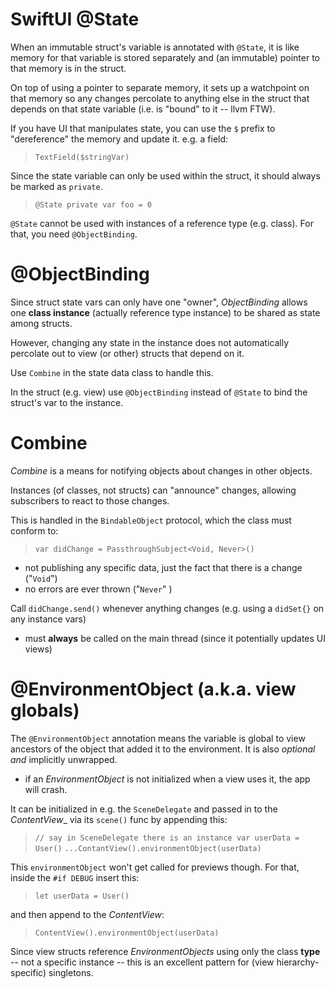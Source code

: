 # SwiftUI @State

When an immutable struct's variable is annotated with `@State`, it is like memory for that variable is stored separately and (an immutable) pointer to that memory is in the struct.

On top of using a pointer to separate memory, it sets up a watchpoint on that memory so any changes percolate to anything else in the struct that depends on that state variable (i.e. is "bound" to it -- llvm FTW).

If you have UI that manipulates state, you can use the `$` prefix to "dereference" the memory and update it. e.g. a field:
> `TextField($stringVar)`

Since the state variable can only be used within the struct, it should always be marked as `private`.
> `@State private var foo = 0`

`@State` cannot be used with instances of a reference type (e.g. class). For that, you need `@ObjectBinding`.

# @ObjectBinding

Since struct state vars can only have one "owner", _ObjectBinding_ allows one **class instance** (actually reference type instance) to be shared as state among structs.

However, changing any state in the instance does not automatically percolate out to view (or other) structs that depend on it.

Use `Combine` in the state data class to handle this.

In the struct (e.g. view) use `@ObjectBinding` instead of `@State` to bind the struct's var to the instance.

# Combine

_Combine_ is a means for notifying objects about changes in other objects.

Instances (of classes, not structs) can "announce" changes, allowing subscribers to react to those changes.

This is handled in the `BindableObject` protocol, which the class must conform to:

> `var didChange = PassthroughSubject<Void, Never>()`

- not publishing any specific data, just the fact that there is a change ("`Void`")
- no errors are ever thrown ("`Never`" )

Call `didChange.send()` whenever anything changes (e.g. using a `didSet{}` on any instance vars)
- must **always** be called on the main thread (since it potentially updates UI views)

# @EnvironmentObject (a.k.a. view globals)

The `@EnvironmentObject` annotation means the variable is global to view ancestors of the object that added it to the environment. It is also _optional_ *and* implicitly unwrapped.
- if an _EnvironmentObject_ is not initialized when a view uses it, the app will crash.

It can be initialized in e.g. the `SceneDelegate` and passed in to the _ContentView__ via its `scene()` func by appending this:
> `// say in SceneDelegate there is an instance var userData = User()`
> `...ContantView().environmentObject(userData)`

This `environmentObject` won't get called for previews though. For that, inside the `#if DEBUG` insert this:
> `let userData = User()`

and then append to the _ContentView_:
> `ContentView().environmentObject(userData)`

Since view structs reference _EnvironmentObjects_ using only the class **type** -- not a specific instance -- this is an excellent pattern for (view hierarchy-specific) singletons.
